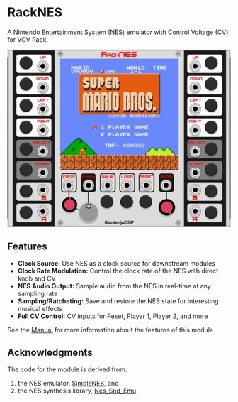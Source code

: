 # RackNES

A Nintendo Entertainment System (NES) emulator with Control Voltage (CV) for VCV Rack.

![RackNES](img/RackNES.png)

## Features

- **Clock Source:** Use NES as a clock source for downstream modules
- **Clock Rate Modulation:** Control the clock rate of the NES with direct knob and CV
- **NES Audio Output:** Sample audio from the NES in real-time at any sampling rate
- **Sampling/Ratcheting:** Save and restore the NES state for interesting musical effects
- **Full CV Control:** CV inputs for Reset, Player 1, Player 2, and more

See the [Manual](img/manual.pdf) for more information about the features of this module

## Acknowledgments

The code for the module is derived from:
1. the NES emulator, [SimpleNES](https://github.com/amhndu/SimpleNES), and
2. the NES synthesis library, [Nes_Snd_Emu](https://github.com/jamesathey/Nes_Snd_Emu).
